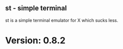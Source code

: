 st - simple terminal
--------------------
st is a simple terminal emulator for X which sucks less.

# Version: 0.8.2



